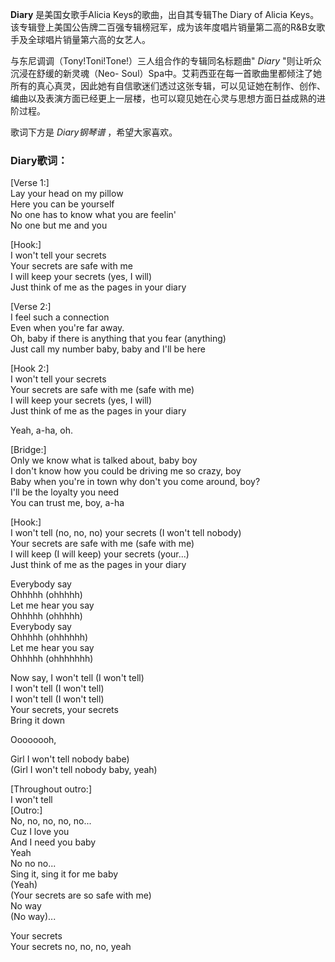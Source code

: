 

**Diary** 是美国女歌手Alicia Keys的歌曲，出自其专辑The Diary of Alicia
Keys。该专辑登上美国公告牌二百强专辑榜冠军，成为该年度唱片销量第二高的R&B女歌手及全球唱片销量第六高的女艺人。

与东尼调调（Tony!Toni!Tone!）三人组合作的专辑同名标题曲" _Diary_ "则让听众沉浸在舒缓的新灵魂（Neo-
Soul）Spa中。艾莉西亚在每一首歌曲里都倾注了她所有的真心真灵，因此她有自信歌迷们透过这张专辑，可以见证她在制作、创作、编曲以及表演方面已经更上一层楼，也可以窥见她在心灵与思想方面日益成熟的进阶过程。

歌词下方是 _Diary钢琴谱_ ，希望大家喜欢。

### Diary歌词：

[Verse 1:]  
Lay your head on my pillow  
Here you can be yourself  
No one has to know what you are feelin'  
No one but me and you

[Hook:]  
I won't tell your secrets  
Your secrets are safe with me  
I will keep your secrets (yes, I will)  
Just think of me as the pages in your diary

[Verse 2:]  
I feel such a connection  
Even when you're far away.  
Oh, baby if there is anything that you fear (anything)  
Just call my number baby, baby and I'll be here

[Hook 2:]  
I won't tell your secrets  
Your secrets are safe with me (safe with me)  
I will keep your secrets (yes, I will)  
Just think of me as the pages in your diary

Yeah, a-ha, oh.

[Bridge:]  
Only we know what is talked about, baby boy  
I don't know how you could be driving me so crazy, boy  
Baby when you're in town why don't you come around, boy?  
I'll be the loyalty you need  
You can trust me, boy, a-ha

[Hook:]  
I won't tell (no, no, no) your secrets (I won't tell nobody)  
Your secrets are safe with me (safe with me)  
I will keep (I will keep) your secrets (your...)  
Just think of me as the pages in your diary

Everybody say  
Ohhhhh (ohhhhh)  
Let me hear you say  
Ohhhhh (ohhhhh)  
Everybody say  
Ohhhhh (ohhhhhh)  
Let me hear you say  
Ohhhhh (ohhhhhhh)

Now say, I won't tell (I won't tell)  
I won't tell (I won't tell)  
I won't tell (I won't tell)  
Your secrets, your secrets  
Bring it down

Oooooooh,

Girl I won't tell nobody babe)  
(Girl I won't tell nobody baby, yeah)

[Throughout outro:]  
I won't tell  
[Outro:]  
No, no, no, no, no...  
Cuz I love you  
And I need you baby  
Yeah  
No no no...  
Sing it, sing it for me baby  
(Yeah)  
(Your secrets are so safe with me)  
No way  
(No way)...

Your secrets  
Your secrets no, no, no, yeah

